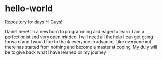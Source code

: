 # hello-world
Repository for days
Hi Guys! 

Daniel here! Im a new born to programming and eager to learn. I am a perfectionist and very open minded. I will need all the help I can get going forward and I would like to thank everyone in advance. Like everyone out there has started from nothing and become a master at coding. My duty will be to give back what I have learned on my journey
